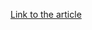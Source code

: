 [Link to the article](https://researchcenter.paloaltonetworks.com/2018/04/unit42-reaper-groups-updated-mobile-arsenal/)
